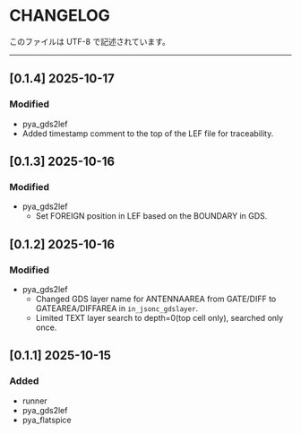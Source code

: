 # CHANGELOG

このファイルは UTF-8 で記述されています。

---

## [0.1.4] 2025-10-17
### Modified
- pya_gds2lef
 - Added timestamp comment to the top of the LEF file for traceability.

## [0.1.3] 2025-10-16
### Modified
- pya_gds2lef
  - Set FOREIGN position in LEF based on the BOUNDARY in GDS.

## [0.1.2] 2025-10-16
### Modified
- pya_gds2lef
  - Changed GDS layer name for ANTENNAAREA from GATE/DIFF to GATEAREA/DIFFAREA in `in_jsonc_gdslayer`.
  - Limited TEXT layer search to depth=0(top cell only), searched only once.

## [0.1.1] 2025-10-15
### Added
- runner
- pya_gds2lef
- pya_flatspice
